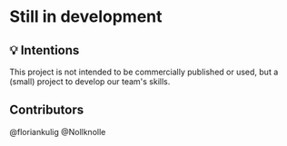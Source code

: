 # Still in development

## 💡 Intentions

This project is not intended to be commercially published or used, but a (small) project to develop our team's skills. 

## Contributors

@floriankulig @Nollknolle
